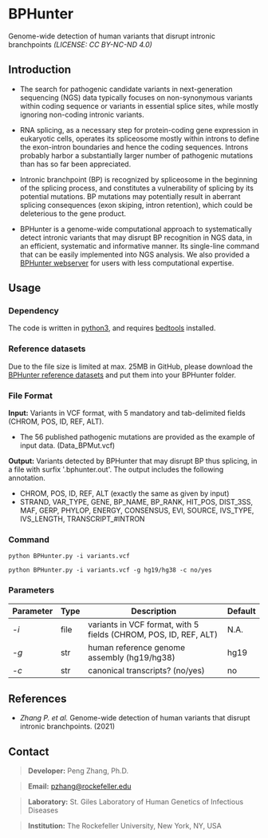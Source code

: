 # BPHunter
Genome-wide detection of human variants that disrupt intronic branchpoints *(LICENSE: CC BY-NC-ND 4.0)*

## Introduction
- The search for pathogenic candidate variants in next-generation sequencing (NGS) data typically focuses on non-synonymous variants within coding sequence or variants in essential splice sites, while mostly ignoring non-coding intronic variants. 

- RNA splicing, as a necessary step for protein-coding gene expression in eukaryotic cells, operates its spliceosome mostly within introns to define the exon-intron boundaries and hence the coding sequences. Introns probably harbor a substantially larger number of pathogenic mutations than has so far been appreciated. 

- Intronic branchpoint (BP) is recognized by spliceosome in the beginning of the splicing process, and constitutes a vulnerability of splicing by its potential mutations. BP mutations may potentially result in aberrant splicing consequences (exon skiping, intron retention), which could be deleterious to the gene product.

- BPHunter is a genome-wide computational approach to systematically detect intronic variants that may disrupt BP recognition in NGS data, in an efficient, systematic and informative manner. Its single-line command that can be easily implemented into NGS analysis. We also provided a [BPHunter webserver](http://hgidsoft.rockefeller.edu/BPHunter) for users with less computational expertise.

## Usage
### Dependency
The code is written in [python3](https://www.python.org/downloads/), and requires [bedtools](https://bedtools.readthedocs.io/en/latest/) installed.

### Reference datasets
Due to the file size is limited at max. 25MB in GitHub, please download the [BPHunter reference datasets](http://hgidsoft.rockefeller.edu/BPHunter/reference_datasets.html) and put them into your BPHunter folder.

### File Format
**Input:** Variants in VCF format, with 5 mandatory and tab-delimited fields (CHROM, POS, ID, REF, ALT).
  - The 56 published pathogenic mutations are provided as the example of input data. (Data_BPMut.vcf)

**Output:** Variants detected by BPHunter that may disrupt BP thus splicing, in a file with surfix '.bphunter.out'. The output includes the following annotation.
  - CHROM, POS, ID, REF, ALT (exactly the same as given by input)
  - STRAND, VAR_TYPE, GENE, BP_NAME, BP_RANK, HIT_POS, DIST_3SS, MAF, GERP, PHYLOP, ENERGY, CONSENSUS, EVI, SOURCE, IVS_TYPE, IVS_LENGTH, TRANSCRIPT_#INTRON

### Command
```
python BPHunter.py -i variants.vcf
```
```
python BPHunter.py -i variants.vcf -g hg19/hg38 -c no/yes
```

### Parameters
Parameter | Type | Description | Default
----------|------|-------------|--------------
*-i*|file|variants in VCF format, with 5 fields (CHROM, POS, ID, REF, ALT)|N.A.
*-g*|str|human reference genome assembly (hg19/hg38)|hg19
*-c*|str|canonical transcripts? (no/yes)|no

## References
- *Zhang P. et al.* Genome-wide detection of human variants that disrupt intronic branchpoints. (2021)

## Contact
> **Developer:** Peng Zhang, Ph.D.

> **Email:** pzhang@rockefeller.edu

> **Laboratory:** St. Giles Laboratory of Human Genetics of Infectious Diseases

> **Institution:** The Rockefeller University, New York, NY, USA
